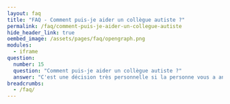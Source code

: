 ```yaml
---
layout: faq
title: "FAQ - Comment puis-je aider un collègue autiste ?"
permalink: /faq/comment-puis-je-aider-un-collegue-autiste
hide_header_link: true
oembed_image: /assets/pages/faq/opengraph.png
modules:
  - iframe
question: 
  number: 15
  question: "Comment puis-je aider un collègue autiste ?"
  answer: "C'est une décision très personnelle si la personne vous a annoncé sont autisme. Par conséquent vous pouvez l'aider de beaucoup de  façons. Cela profitera également à l'équipe dans laquelle vous travaillez. Vous pouvez aider le reste de l'équipe à comprendre la personne et à être plus sensibilisée à l'autisme. Vous pouvez aider la personne autiste à écrire un document pour le reste de l'équipe qui explique les difficultés qu'elle rencontre sur le lieu de travail. Vous pouvez également prendre l'initiative de modifier votre langage. Soyez clair et concis et utilisez moins de langage abstrait. Cela génèrera moins de confusion pour tout le monde. Au lieu de dire « Nous pourrions parler de ça plus tard », vous pouvez dire « Nous discuterons du projet demain matin ». Cela laisse moins de place pour la confusion et l'incompréhension avec le reste de l'équipe. Sur le lieu de travail, il y a souvent des règles non dites. Cela peut aller de l'endroit où sont rangées les tasses à café jusqu'aux heures de pause. Ces règles ne sont pas évidentes pour les personnes autistes. Vous pouvez essayer de les expliquer simplement et clairement. "
breadcrumbs:
  - /faq/
---
```



